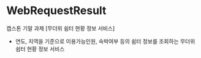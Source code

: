 # WebRequestResult
캡스톤 기말 과제 [무더위 쉼터 현황 정보 서비스]
- 연도, 지역을 기준으로 이용가능인원, 숙박여부 등의 쉼터 정보를 조회하는 무더위 쉼터 현황 정보 서비스
